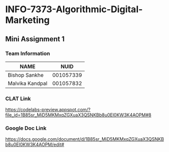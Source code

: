 # INFO-7373-Algorithmic-Digital-Marketing

## Mini Assignment 1 
### Team Information <br>

| NAME            | NUID       |
| --------------- | ---------- |
| Bishop Sankhe   | 001057339  |
| Malvika Kandpal | 001057832  |
### CLAT Link <br>
https://codelabs-preview.appspot.com/?file_id=1B85sr_MiD5MKMxqZGXuaX3QSNKBb8u0El0KW3K4AOPM#8
### Google Doc Link <br>
https://docs.google.com/document/d/1B85sr_MiD5MKMxqZGXuaX3QSNKBb8u0El0KW3K4AOPM/edit#

